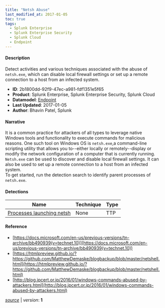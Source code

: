 ```yaml
---
title: "Netsh Abuse"
last_modified_at: 2017-01-05
toc: true
tags:
  - Splunk Enterprise
  - Splunk Enterprise Security
  - Splunk Cloud
  - Endpoint
---
```


#### Description

Detect activities and various techniques associated with the abuse of `netsh.exe`, which can disable local firewall settings or set up a remote connection to a host from an infected system.

- **ID**: 2b1800dd-92f9-47ec-a981-fdf1351e5f65
- **Product**: Splunk Enterprise, Splunk Enterprise Security, Splunk Cloud
- **Datamodel**: [Endpoint](https://docs.splunk.com/Documentation/CIM/latest/User/Endpoint)
- **Last Updated**: 2017-01-05
- **Author**: Bhavin Patel, Splunk

#### Narrative

It is a common practice for attackers of all types to leverage native Windows tools and functionality to execute commands for malicious reasons. One such tool on Windows OS is `netsh.exe`,a command-line scripting utility that allows you to--either locally or remotely--display or modify the network configuration of a computer that is currently running. `Netsh.exe` can be used to discover and disable local firewall settings. It can also be used to set up a remote connection to a host from an infected system.\
To get started, run the detection search to identify parent processes of `netsh.exe`.

#### Detections

| Name        | Technique   | Type         |
| ----------- | ----------- |--------------|
| [Processes launching netsh](/endpoint/processes_launching_netsh/) | None | TTP |

#### Reference

* [https://docs.microsoft.com/en-us/previous-versions/tn-archive/bb490939(v=technet.10)](https://docs.microsoft.com/en-us/previous-versions/tn-archive/bb490939(v=technet.10))
* [https://htmlpreview.github.io/?https://github.com/MatthewDemaske/blogbackup/blob/master/netshell.html](https://htmlpreview.github.io/?https://github.com/MatthewDemaske/blogbackup/blob/master/netshell.html)
* [http://blog.jpcert.or.jp/2016/01/windows-commands-abused-by-attackers.html](http://blog.jpcert.or.jp/2016/01/windows-commands-abused-by-attackers.html)



[*source*](https://github.com/splunk/security_content/tree/develop/stories/netsh_abuse.yml) \| *version*: **1**